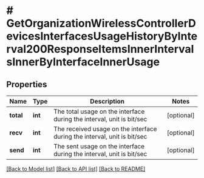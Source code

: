 # # GetOrganizationWirelessControllerDevicesInterfacesUsageHistoryByInterval200ResponseItemsInnerIntervalsInnerByInterfaceInnerUsage

## Properties

Name | Type | Description | Notes
------------ | ------------- | ------------- | -------------
**total** | **int** | The total usage on the interface during the interval, unit is bit/sec | [optional]
**recv** | **int** | The received usage on the interface during the interval, unit is bit/sec | [optional]
**send** | **int** | The sent usage on the interface during the interval, unit is bit/sec | [optional]

[[Back to Model list]](../../README.md#models) [[Back to API list]](../../README.md#endpoints) [[Back to README]](../../README.md)
